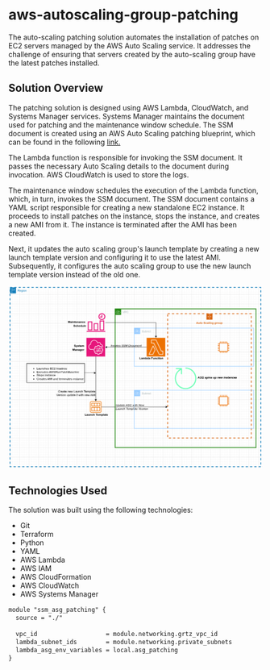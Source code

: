 # aws-autoscaling-group-patching
The auto-scaling patching solution automates the installation of patches on EC2 servers managed by the AWS Auto Scaling service. It addresses the challenge of ensuring that servers created by the auto-scaling group have the latest patches installed.

## Solution Overview
The patching solution is designed using AWS Lambda, CloudWatch, and Systems Manager services. Systems Manager maintains the document used for patching and the maintenance window schedule. The SSM document is created using an AWS Auto Scaling patching blueprint, which can be found in the following [link.](https://docs.aws.amazon.com/systems-manager/latest/userguide/automation-tutorial-update-patch-windows-ami-autoscaling.html)

The Lambda function is responsible for invoking the SSM document. It passes the necessary Auto Scaling details to the document during invocation. AWS CloudWatch is used to store the logs.

The maintenance window schedules the execution of the Lambda function, which, in turn, invokes the SSM document. The SSM document contains a YAML script responsible for creating a new standalone EC2 instance. It proceeds to install patches on the instance, stops the instance, and creates a new AMI from it. The instance is terminated after the AMI has been created.

Next, it updates the auto scaling group's launch template by creating a new launch template version and configuring it to use the latest AMI. Subsequently, it configures the auto scaling group to use the new launch template version instead of the old one. 


![Alt text](asg_patch_management.png)

 

## Technologies Used
The solution was built using the following technologies:

* Git
* Terraform
* Python
* YAML
* AWS Lambda
* AWS IAM
* AWS CloudFormation
* AWS CloudWatch
* AWS Systems Manager


```hcl
module "ssm_asg_patching" {
  source = "./"

  vpc_id                   = module.networking.grtz_vpc_id
  lambda_subnet_ids        = module.networking.private_subnets
  lambda_asg_env_variables = local.asg_patching
}
```